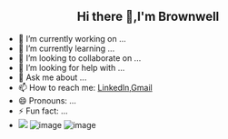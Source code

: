 <h2 align="center">Hi there 👋,I'm Brownwell</h2>

- 🔭 I’m currently working on ...
- 🌱 I’m currently learning ...
- 👯 I’m looking to collaborate on ...
- 🤔 I’m looking for help with ...
- 💬 Ask me about ...
- 📫 How to reach me: [Linkedln](https://www.linkedin.com/in/brownwell-ehimare-22bb35275/),[Gmail](ehimarechrisbro@gmail.com)
- 😄 Pronouns: ...
- ⚡ Fun fact: ...
- ![](https://komarev.com/ghpvc/?username=chrisbro8&label=Profile+views)
![image](https://github.com/chrisbro8/chrisbro8/assets/95133066/f5694937-8b59-4203-93b3-e153f32f590a)
![image](https://github.com/chrisbro8/chrisbro8/assets/95133066/53f0e8f6-86bd-4390-a4f0-3fb331172516)

  
